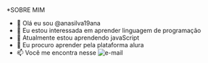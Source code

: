 *SOBRE MIM

- 👋 Olá eu sou @anasilva19ana
- 👀 Eu estou interessada em aprender linguagem de programação
- 🌱 Atualmente estou aprendendo javaScript
- 💞️ Eu procuro aprender pela plataforma alura
- 📫 Você me encontra nesse ![e-mail](souza.silva.ana1904@escola.pr.gov.br)

